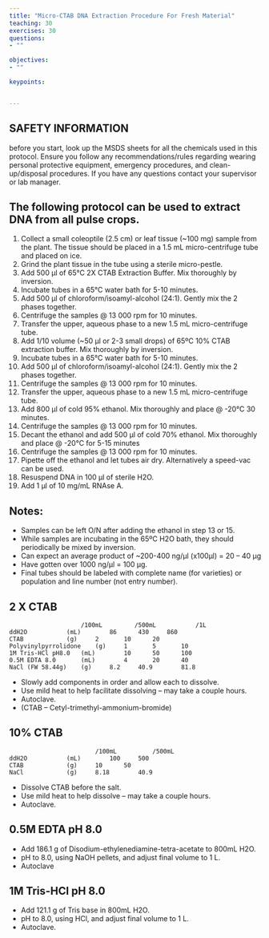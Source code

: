 ```yaml
---
title: "Micro-CTAB DNA Extraction Procedure For Fresh Material"
teaching: 30
exercises: 30
questions:
- ""

objectives:
- ""

keypoints:


---
```


## SAFETY INFORMATION
before you start, look up the MSDS sheets for all the chemicals used in this protocol.  Ensure you follow any recommendations/rules regarding wearing personal protective equipment,
emergency procedures, and clean-up/disposal procedures.  If you have any questions contact your supervisor or lab manager.

## The following protocol can be used to extract DNA from all pulse crops.

1. Collect a small coleoptile (2.5 cm) or leaf tissue (~100 mg) sample from the plant.  The tissue should be placed in a 1.5 mL micro-centrifuge tube and placed on ice.
2. Grind the plant tissue in the tube using a sterile micro-pestle.
3. Add 500 µl of 65&deg;C 2X CTAB Extraction Buffer.  Mix thoroughly by inversion.  
4. Incubate tubes in a 65&deg;C water bath for 5-10 minutes.
5. Add 500 µl of chloroform/isoamyl-alcohol (24:1).  Gently mix the 2 phases together.
6. Centrifuge the samples @ 13 000 rpm for 10 minutes.
7. Transfer the upper, aqueous phase to a new 1.5 mL micro-centrifuge tube.
8. Add 1/10 volume (~50 µl or 2-3 small drops) of 65&ordm;C 10% CTAB extraction buffer.  Mix thoroughly by inversion.
9. Incubate tubes in a 65&deg;C water bath for 5-10 minutes.
10. Add 500 µl of chloroform/isoamyl-alcohol (24:1).  Gently mix the 2 phases together.
11. Centrifuge the samples @ 13 000 rpm for 10 minutes.
12. Transfer the upper, aqueous phase to a new 1.5 mL micro-centrifuge tube.
13. Add 800 µl of cold 95% ethanol.  Mix thoroughly and place @ -20&deg;C 30 minutes.
14. Centrifuge the samples @ 13 000 rpm for 10 minutes.
15. Decant the ethanol and add 500 µl of cold 70% ethanol.  Mix thoroughly and place @ -20&deg;C for 5-15 minutes
16. Centrifuge the samples @ 13 000 rpm for 10 minutes.
17. Pipette off the ethanol and let tubes air dry. Alternatively a speed-vac can be used.
18. Resuspend DNA in 100 µl of sterile H2O.
19. Add 1 &micro;l of 10 mg/mL RNAse A.  

## Notes:
-	Samples can be left O/N after adding the ethanol in step 13 or 15.
-	While samples are incubating in the 65&ordm;C H2O bath, they should periodically be mixed by inversion.
-	Can expect an average product of ~200-400 ng/µl (x100µl) = 20 – 40 µg
-	Have gotten over 1000 ng/µl = 100 µg.
-	Final tubes should be labeled with complete name (for varieties) or population and line number (not entry number).


## 2 X CTAB

```
 					/100mL	       /500mL	        /1L
ddH2O			(mL)		86		430		860
CTAB			(g)		2		10		20		
Polyvinylpyrrolidone 	(g)		1		5		10
1M Tris-HCl pH8.0	(mL)		10		50		100
0.5M EDTA 8.0		(mL)		4		20		40
NaCl (FW 58.44g)	(g)		8.2		40.9		81.8

```
- Slowly add components in order and allow each to dissolve.
- Use mild heat to help facilitate dissolving – may take a couple hours.
- Autoclave.
- (CTAB – Cetyl-trimethyl-ammonium-bromide)

## 10% CTAB

```
				        /100mL	        /500mL
ddH2O			(mL)		100		500
CTAB			(g)		10		50
NaCl			(g)		8.18		40.9

```
- Dissolve CTAB before the salt.
- Use mild heat to help dissolve – may take a couple hours.
- Autoclave.

## 0.5M EDTA pH 8.0
- Add 186.1 g of Disodium-ethylenediamine-tetra-acetate to 800mL H2O.
- pH to 8.0, using NaOH pellets, and adjust final volume to 1 L.
- Autoclave

## 1M Tris-HCl pH 8.0
- Add 121.1 g of Tris base in 800mL H2O.
- pH to 8.0, using HCl, and adjust final volume to 1 L.
- Autoclave.





